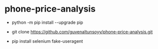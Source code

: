 # phone-price-analysis

- python -m pip install --upgrade pip

- git clone https://github.com/guvenaltunsoyy/phone-price-analysis.git

- pip install selenium fake-useragent
